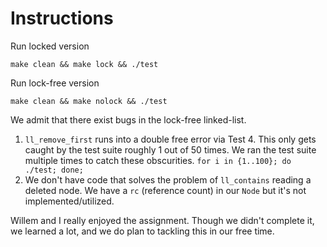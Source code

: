 # Instructions

Run locked version

```
make clean && make lock && ./test
```

Run lock-free version

```
make clean && make nolock && ./test
```

We admit that there exist bugs in the lock-free linked-list. 
1) `ll_remove_first` runs into a double free error via Test 4. This only gets caught by the test suite roughly 1 out of 50 times. We ran the test suite multiple times to catch these obscurities.
`for i in {1..100}; do ./test; done;`
2) We don't have code that solves the problem of `ll_contains` reading a deleted node. We have a `rc` (reference count) in our `Node` but it's not implemented/utilized.


Willem and I really enjoyed the assignment. Though we didn't complete it, we learned a lot, and we do plan to tackling this in our free time.